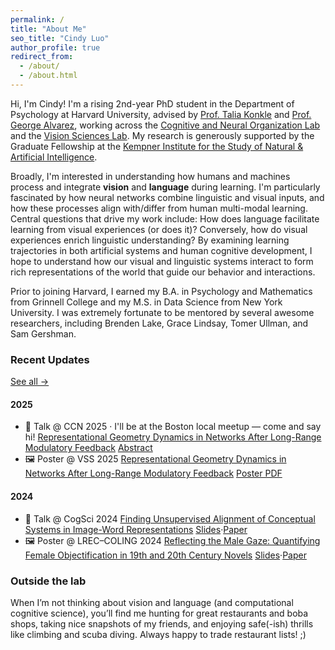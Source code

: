 ```yaml
---
permalink: /
title: "About Me"
seo_title: "Cindy Luo"
author_profile: true
redirect_from: 
  - /about/
  - /about.html
---
```

Hi, I'm Cindy! I'm a rising 2nd-year PhD student in the Department of Psychology at Harvard University, advised by [Prof. Talia Konkle](https://psychology.fas.harvard.edu/people/talia-konkle) and [Prof. George Alvarez](https://psychology.fas.harvard.edu/people/george-alvarez), working across the [Cognitive and Neural Organization Lab](https://konklab.fas.harvard.edu) and the [Vision Sciences Lab](https://visionlab.harvard.edu/george/). My research is generously supported by the Graduate Fellowship at the [Kempner Institute for the Study of Natural & Artificial Intelligence](https://kempnerinstitute.harvard.edu).

Broadly, I'm interested in understanding how humans and machines process and integrate **vision** and **language** during learning. I'm particularly fascinated by how neural networks combine linguistic and visual inputs, and how these processes align with/differ from human multi-modal learning. Central questions that drive my work include: How does language facilitate learning from visual experiences (or does it)? Conversely, how do visual experiences enrich linguistic understanding? By examining learning trajectories in both artificial systems and human cognitive development, I hope to understand how our visual and linguistic systems interact to form rich representations of the world that guide our behavior and interactions.

Prior to joining Harvard, I earned my B.A. in Psychology and Mathematics from Grinnell College and my M.S. in Data Science from New York University. I was extremely fortunate to be mentored by several awesome researchers, including Brenden Lake, Grace Lindsay, Tomer Ullman, and Sam Gershman.


<style>
  /* News component styles are in _sass/layout/_news.scss */
</style>

<div class="news">
  <div class="news__head">
    <h3>Recent Updates</h3>
    <a href="/talks/">See all →</a>
  </div>

  <div class="news__scroll">
    <h4 class="news__year">2025</h4>
    <ul class="news__list">
      <li class="news__item">
        <span class="news__badge">🎤 Talk</span>
        <span class="news__meta">@ CCN 2025 · I'll be at the Boston local meetup — come and say hi!</span>
        <span class="news__title"><a href="/talks/2025-08-15-ccn-talk">Representational Geometry Dynamics in Networks After Long-Range Modulatory Feedback</a></span>
        <span class="news__links"><a href="https://2025.ccneuro.org/poster/?id=ORNjZVVv65">Abstract</a></span>
      </li>
      <li class="news__item">
        <span class="news__badge">🖼️ Poster</span>
        <span class="news__meta">@ VSS 2025</span>
        <span class="news__title"><a href="/talks/2025-05-20-vss-poster">Representational Geometry Dynamics in Networks After Long-Range Modulatory Feedback</a></span>
        <span class="news__links"><a href="https://jov.arvojournals.org/article.aspx?articleid=2809807">Poster PDF</a></span>
      </li>
    </ul>
    <h4 class="news__year">2024</h4>
    <ul class="news__list">
      <li class="news__item">
        <span class="news__badge">🎤 Talk</span>
        <span class="news__meta">@ CogSci 2024</span>
        <span class="news__title"><a href="/talks/2024-08-01-cogsci-talk">Finding Unsupervised Alignment of Conceptual Systems in Image-Word Representations</a></span>
        <span class="news__links"><a href="https://docs.google.com/presentation/d/1y91_b7CGSFtanWLU9g-BuNkWoY8cw57xIUl76gc4T3U/edit?usp=sharing">Slides</a><span class="sep">·</span><a href="https://escholarship.org/uc/item/7dz6b64q">Paper</a></span>
      </li>
      <li class="news__item">
        <span class="news__badge">🖼️ Poster</span>
        <span class="news__meta">@ LREC–COLING 2024</span>
        <span class="news__title"><a href="/talks/2024-05-15-lrec-coling-poster">Reflecting the Male Gaze: Quantifying Female Objectification in 19th and 20th Century Novels</a></span>
        <span class="news__links"><a href="https://docs.google.com/presentation/d/10p6EZXxy_iZ4rGaV5qdmfcA3_WfwGem1oXsEsJzL2Ko/edit?usp=sharing">Slides</a><span class="sep">·</span><a href="https://aclanthology.org/2024.lrec-main.1205/">Paper</a></span>
      </li>
    </ul>
  </div>
</div>

### Outside the lab
When I’m not thinking about vision and language (and computational cognitive science), you’ll find me hunting for great restaurants and boba shops, taking nice snapshots of my friends, and enjoying safe(-ish) thrills like climbing and scuba diving. Always happy to trade restaurant lists! ;)


